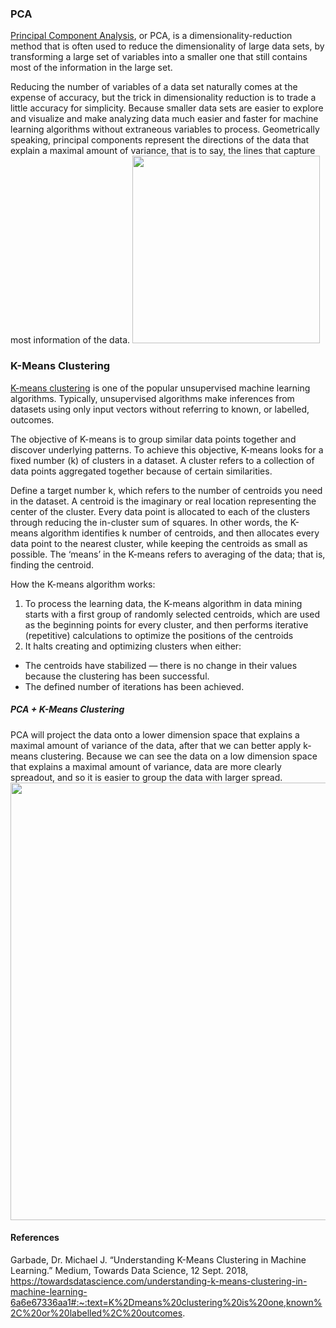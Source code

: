 ### PCA  
[Principal Component Analysis](https://builtin.com/data-science/step-step-explanation-principal-component-analysis), or PCA, is a dimensionality-reduction method that is often used to reduce the dimensionality of large data sets, by transforming a large set of variables into a smaller one that still contains most of the information in the large set.

Reducing the number of variables of a data set naturally comes at the expense of accuracy, but the trick in dimensionality reduction is to trade a little accuracy for simplicity. Because smaller data sets are easier to explore and visualize and make analyzing data much easier and faster for machine learning algorithms without extraneous variables to process. Geometrically speaking, principal components represent the directions of the data that explain a maximal amount of variance, that is to say, the lines that capture most information of the data. 
<img src="http://ordination.okstate.edu/3varpca.jpg" width="300"/>  

### K-Means Clustering
[K-means clustering](https://towardsdatascience.com/understanding-k-means-clustering-in-machine-learning-6a6e67336aa1) is one of the popular unsupervised machine learning algorithms.
Typically, unsupervised algorithms make inferences from datasets using only input vectors without referring to known, or labelled, outcomes.  

The objective of K-means is to group similar data points together and discover underlying patterns. To achieve this objective, K-means looks for a fixed number (k) of clusters in a dataset. A cluster refers to a collection of data points aggregated together because of certain similarities.  

Define a target number k, which refers to the number of centroids you need in the dataset. A centroid is the imaginary or real location representing the center of the cluster. Every data point is allocated to each of the clusters through reducing the in-cluster sum of squares. In other words, the K-means algorithm identifies k number of centroids, and then allocates every data point to the nearest cluster, while keeping the centroids as small as possible. The ‘means’ in the K-means refers to averaging of the data; that is, finding the centroid.  

How the K-means algorithm works:
1. To process the learning data, the K-means algorithm in data mining starts with a first group of randomly selected centroids, which are used as the beginning points for every cluster, and then performs iterative (repetitive) calculations to optimize the positions of the centroids
2. It halts creating and optimizing clusters when either:
 - The centroids have stabilized — there is no change in their values because the clustering has been successful.
 - The defined number of iterations has been achieved.
 
##### PCA + K-Means Clustering
 
PCA will project the data onto a lower dimension space that explains a maximal amount of variance of the data, after that we can better apply k-means clustering. Because we can see the data on a low dimension space that explains a maximal amount of variance, data are more clearly spreadout, and so it is easier to group the data with larger spread.   
<img src="https://editor.analyticsvidhya.com/uploads/56854k%20means%20clustering.png" width="700"/>  

#### References
Garbade, Dr. Michael J. “Understanding K-Means Clustering in Machine Learning.” Medium, Towards Data Science, 12 Sept. 2018, https://towardsdatascience.com/understanding-k-means-clustering-in-machine-learning-6a6e67336aa1#:~:text=K%2Dmeans%20clustering%20is%20one,known%2C%20or%20labelled%2C%20outcomes. 
